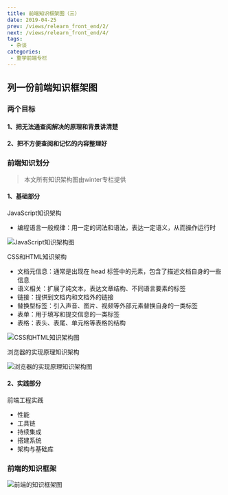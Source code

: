 ```yaml
---
title: 前端知识框架图（三）
date: 2019-04-25
prev: /views/relearn_front_end/2/
next: /views/relearn_front_end/4/
tags:
 - 杂谈
categories:
 - 重学前端专栏
---
```


## 列一份前端知识框架图

### 两个目标

#### 1、把无法通查阅解决的原理和背景讲清楚

#### 2、把不方便查阅和记忆的内容整理好

### 前端知识划分

> 本文所有知识架构图由winter专栏提供

#### 1、基础部分

JavaScript知识架构

- 编程语言一般规律：用一定的词法和语法，表达一定语义，从而操作运行时

![JavaScript知识架构图](https://static001.geekbang.org/resource/image/6a/9b/6aec0a09381a2f74014ec604ef99c19b.png)

CSS和HTML知识架构

- 文档元信息：通常是出现在 head 标签中的元素，包含了描述文档自身的一些信息
- 语义相关：扩展了纯文本，表达文章结构、不同语言要素的标签
- 链接：提供到文档内和文档外的链接
- 替换型标签：引入声音、图片、视频等外部元素替换自身的一类标签
- 表单：用于填写和提交信息的一类标签
- 表格：表头、表尾、单元格等表格的结构

![CSS和HTML知识架构图](https://static001.geekbang.org/resource/image/41/62/4153891927afac7f4c21ccf6a141f062.png)

浏览器的实现原理知识架构

![浏览器的实现原理知识架构图](https://static001.geekbang.org/resource/image/cb/cb/cbb6d198ccfb95af4906eeb0581333cb.png)

#### 2、实践部分

前端工程实践

- 性能
- 工具链
- 持续集成
- 搭建系统
- 架构与基础库

### 前端的知识框架

![前端的知识框架图](https://static001.geekbang.org/resource/image/d1/a8/d1cb4040d91207075e0591abffe1b9a8.jpg)
